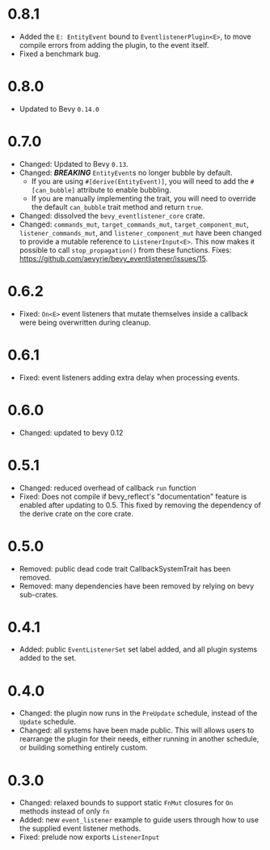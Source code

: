 # 0.8.1

- Added the `E: EntityEvent` bound to `EventlistenerPlugin<E>`, to move compile errors from adding the plugin, to the event itself.
- Fixed a benchmark bug.

# 0.8.0

- Updated to Bevy `0.14.0`

# 0.7.0

- Changed: Updated to Bevy `0.13`.
- Changed: ***BREAKING*** `EntityEvent`s no longer bubble by default.
  - If you are using `#[derive(EntityEvent)]`, you will need to add the `#[can_bubble]` attribute to
    enable bubbling.
  - If you are manually implementing the trait, you will need to override the default `can_bubble`
    trait method and return `true`.
- Changed: dissolved the `bevy_eventlistener_core` crate.
- Changed: `commands_mut`, `target_commands_mut`, `target_component_mut`, `listener_commands_mut`,
  and `listener_component_mut` have been changed to provide a mutable reference to
  `ListenerInput<E>`. This now makes it possible to call `stop_propagation()` from these functions.
  Fixes: https://github.com/aevyrie/bevy_eventlistener/issues/15.

# 0.6.2

- Fixed: `On<E>` event listeners that mutate themselves inside a callback were being overwritten
  during cleanup.

# 0.6.1

- Fixed: event listeners adding extra delay when processing events.

# 0.6.0

- Changed: updated to bevy 0.12

# 0.5.1

- Changed: reduced overhead of callback `run` function
- Fixed: Does not compile if bevy_reflect's "documentation" feature is enabled after updating to
  0.5. This fixed by removing the dependency of the derive crate on the core crate.

# 0.5.0

- Removed: public dead code trait CallbackSystemTrait has been removed.
- Removed: many dependencies have been removed by relying on bevy sub-crates.

# 0.4.1

- Added: public `EventListenerSet` set label added, and all plugin systems added to the set.

# 0.4.0

- Changed: the plugin now runs in the `PreUpdate` schedule, instead of the `Update` schedule.
- Changed: all systems have been made public. This will allows users to rearrange the plugin for
  their needs, either running in another schedule, or building something entirely custom.

# 0.3.0

- Changed: relaxed bounds to support static `FnMut` closures for `On` methods instead of only `fn`
- Added: new `event_listener` example to guide users through how to use the supplied event listener
  methods.
- Fixed: prelude now exports `ListenerInput`
